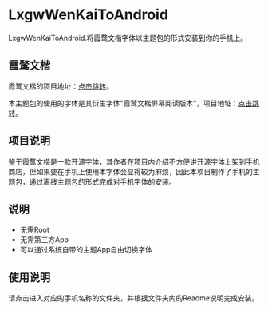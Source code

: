 # LxgwWenKaiToAndroid
LxgwWenKaiToAndroid.将霞鹜文楷字体以主题包的形式安装到你的手机上。

## 霞鹜文楷

霞鹜文楷的项目地址：[点击跳转](https://github.com/lxgw/LxgwWenKai)。

本主题包的使用的字体是其衍生字体"霞鹜文楷屏幕阅读版本"，项目地址：[点击跳转](https://github.com/lxgw/LxgwWenKai-Screen)。

## 项目说明

鉴于霞鹜文楷是一款开源字体，其作者在项目内介绍不方便讲开源字体上架到手机商店，但如果要在手机上使用本字体会显得较为麻烦，因此本项目制作了手机的主题包，通过离线主题包的形式完成对手机字体的安装。

## 说明

- 无需Root
- 无需第三方App
- 可以通过系统自带的主题App自由切换字体

## 使用说明

请点击进入对应的手机名称的文件夹，并根据文件夹内的Readme说明完成安装。
